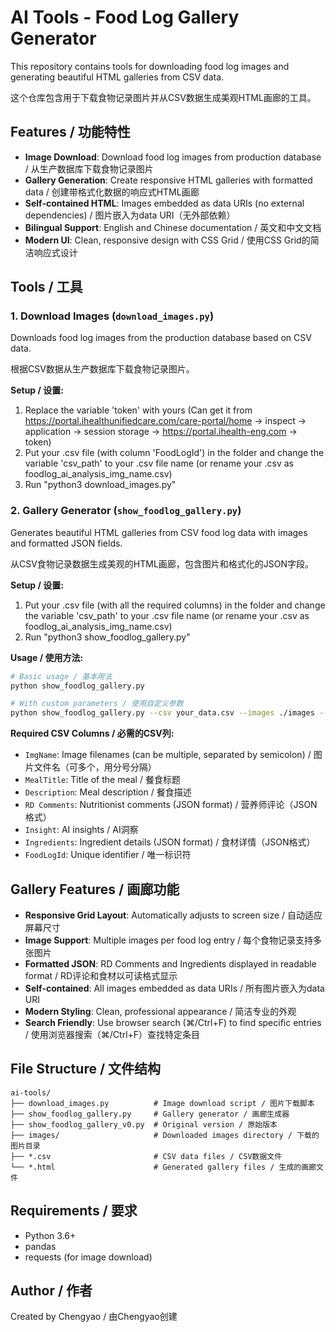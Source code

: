 # AI Tools - Food Log Gallery Generator

This repository contains tools for downloading food log images and generating beautiful HTML galleries from CSV data.

这个仓库包含用于下载食物记录图片并从CSV数据生成美观HTML画廊的工具。

## Features / 功能特性

- **Image Download**: Download food log images from production database / 从生产数据库下载食物记录图片
- **Gallery Generation**: Create responsive HTML galleries with formatted data / 创建带格式化数据的响应式HTML画廊
- **Self-contained HTML**: Images embedded as data URIs (no external dependencies) / 图片嵌入为data URI（无外部依赖）
- **Bilingual Support**: English and Chinese documentation / 英文和中文文档
- **Modern UI**: Clean, responsive design with CSS Grid / 使用CSS Grid的简洁响应式设计

## Tools / 工具

### 1. Download Images (`download_images.py`)

Downloads food log images from the production database based on CSV data.

根据CSV数据从生产数据库下载食物记录图片。

**Setup / 设置:**
1. Replace the variable 'token' with yours (Can get it from https://portal.ihealthunifiedcare.com/care-portal/home -> inspect -> application -> session storage -> https://portal.ihealth-eng.com -> token)
2. Put your .csv file (with column 'FoodLogId') in the folder and change the variable 'csv_path' to your .csv file name (or rename your .csv as foodlog_ai_analysis_img_name.csv)
3. Run "python3 download_images.py"

### 2. Gallery Generator (`show_foodlog_gallery.py`)

Generates beautiful HTML galleries from CSV food log data with images and formatted JSON fields.

从CSV食物记录数据生成美观的HTML画廊，包含图片和格式化的JSON字段。

**Setup / 设置:**
1. Put your .csv file (with all the required columns) in the folder and change the variable 'csv_path' to your .csv file name (or rename your .csv as foodlog_ai_analysis_img_name.csv)
2. Run "python3 show_foodlog_gallery.py"

**Usage / 使用方法:**
```bash
# Basic usage / 基本用法
python show_foodlog_gallery.py

# With custom parameters / 使用自定义参数
python show_foodlog_gallery.py --csv your_data.csv --images ./images --out gallery.html --title "My Food Gallery" --open
```

**Required CSV Columns / 必需的CSV列:**
- `ImgName`: Image filenames (can be multiple, separated by semicolon) / 图片文件名（可多个，用分号分隔）
- `MealTitle`: Title of the meal / 餐食标题
- `Description`: Meal description / 餐食描述
- `RD Comments`: Nutritionist comments (JSON format) / 营养师评论（JSON格式）
- `Insight`: AI insights / AI洞察
- `Ingredients`: Ingredient details (JSON format) / 食材详情（JSON格式）
- `FoodLogId`: Unique identifier / 唯一标识符

## Gallery Features / 画廊功能

- **Responsive Grid Layout**: Automatically adjusts to screen size / 自动适应屏幕尺寸
- **Image Support**: Multiple images per food log entry / 每个食物记录支持多张图片
- **Formatted JSON**: RD Comments and Ingredients displayed in readable format / RD评论和食材以可读格式显示
- **Self-contained**: All images embedded as data URIs / 所有图片嵌入为data URI
- **Modern Styling**: Clean, professional appearance / 简洁专业的外观
- **Search Friendly**: Use browser search (⌘/Ctrl+F) to find specific entries / 使用浏览器搜索（⌘/Ctrl+F）查找特定条目

## File Structure / 文件结构

```
ai-tools/
├── download_images.py          # Image download script / 图片下载脚本
├── show_foodlog_gallery.py     # Gallery generator / 画廊生成器
├── show_foodlog_gallery_v0.py  # Original version / 原始版本
├── images/                     # Downloaded images directory / 下载的图片目录
├── *.csv                       # CSV data files / CSV数据文件
└── *.html                      # Generated gallery files / 生成的画廊文件
```

## Requirements / 要求

- Python 3.6+
- pandas
- requests (for image download)

## Author / 作者

Created by Chengyao / 由Chengyao创建
